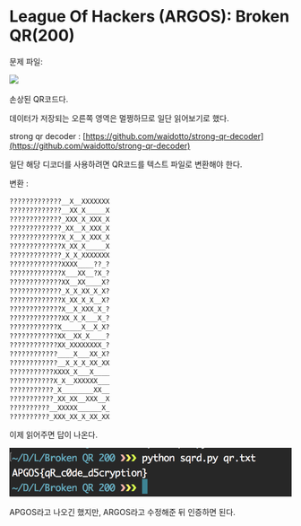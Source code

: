 # League Of Hackers (ARGOS): Broken QR(200)

문제 파일:

![](./FLAG.png)

손상된 QR코드다.

데이터가 저장되는 오른쪽 영역은 멀쩡하므로 일단 읽어보기로 했다.

strong qr decoder : [https://github.com/waidotto/strong-qr-decoder](https://github.com/waidotto/strong-qr-decoder)

일단 해당 디코더를 사용하려면 QR코드를 텍스트 파일로 변환해야 한다.

변환 :
```
?????????????__X__XXXXXXX
?????????????__XX_X_____X
?????????????_XXX_X_XXX_X
?????????????_XX__X_XXX_X
?????????????X_X__X_XXX_X
?????????????X_XX_X_____X
?????????????_X_X_XXXXXXX
?????????????XXXX____??_?
?????????????X___XX__?X_?
?????????????XX__XX____X?
?????????????_X_X_XX_X_X?
?????????????X_XX_X_X__X?
?????????????X__X_XXX_X_?
?????????????XX_X_X___X_?
????????????X_____X__X_X?
????????????XX__XX_X____?
????????????XX_XXXXXXXX_?
????????????____X___XX_X?
????????????__X_X_X_XX_XX
???????????XXXX_X___X____
???????????X_X__XXXXXX___
???????????_X________XX__
???????????_XX_XX__XXX__X
??????????__XXXXX______X_
??????????_XXX_XX_X_XX_XX
```

이제 읽어주면 답이 나온다.

![](./img/solved.png)

APGOS라고 나오긴 했지만, ARGOS라고 수정해준 뒤 인증하면 된다.

